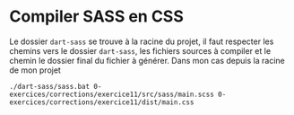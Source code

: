 # Compiler SASS en CSS

Le dossier `dart-sass` se trouve à la racine du projet, il faut respecter les chemins vers le dossier `dart-sass`, les fichiers sources à compiler et le chemin le dossier final du fichier à générer.
Dans mon cas depuis la racine de mon projet

`./dart-sass/sass.bat 0-exercices/corrections/exercice11/src/sass/main.scss 0-exercices/corrections/exercice11/dist/main.css`